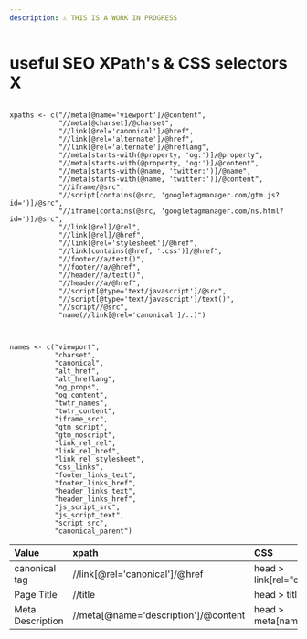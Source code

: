 ```yaml
---
description: ⚠️ THIS IS A WORK IN PROGRESS
---
```


# useful SEO XPath's & CSS selectors X

```text

xpaths <- c("//meta[@name='viewport']/@content",
            "//meta[@charset]/@charset",
            "//link[@rel='canonical']/@href",
            "//link[@rel='alternate']/@href",
            "//link[@rel='alternate']/@hreflang",
            "//meta[starts-with(@property, 'og:')]/@property",
            "//meta[starts-with(@property, 'og:')]/@content",
            "//meta[starts-with(@name, 'twitter:')]/@name",
            "//meta[starts-with(@name, 'twitter:')]/@content",
            "//iframe/@src",
            "//script[contains(@src, 'googletagmanager.com/gtm.js?id=')]/@src",
            "//iframe[contains(@src, 'googletagmanager.com/ns.html?id=')]/@src",
            "//link[@rel]/@rel",
            "//link[@rel]/@href",
            "//link[@rel='stylesheet']/@href",
            "//link[contains(@href, '.css')]/@href",
            "//footer//a/text()",
            "//footer//a/@href",
            "//header//a/text()",
            "//header//a/@href",
            "//script[@type='text/javascript']/@src",
            "//script[@type='text/javascript']/text()",
            "//script//@src",
            "name(//link[@rel='canonical']/..)")



names <- c("viewport",
           "charset",
           "canonical",
           "alt_href",
           "alt_hreflang",
           "og_props",
           "og_content",
           "twtr_names",
           "twtr_content",
           "iframe_src",
           "gtm_script",
           "gtm_noscript",
           "link_rel_rel",
           "link_rel_href",
           "link_rel_stylesheet",
           "css_links",
           "footer_links_text",
           "footer_links_href",
           "header_links_text",
           "header_links_href",
           "js_script_src",
           "js_script_text",
           "script_src",
           "canonical_parent")

```

| Value | xpath | CSS |
| :--- | :--- | :--- |
| canonical tag | //link\[@rel='canonical'\]/@href | head &gt; link\[rel="canonical"\] |
| Page Title | //title | head &gt; title |
| Meta Description | //meta\[@name='description'\]/@content | head &gt; meta\[name="description"\] |

